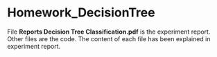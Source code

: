 # Homework_DecisionTree

File **Reports Decision Tree Classification.pdf** is the experiment report.
Other files are the code. The content of each file has been explained in experiment report.
